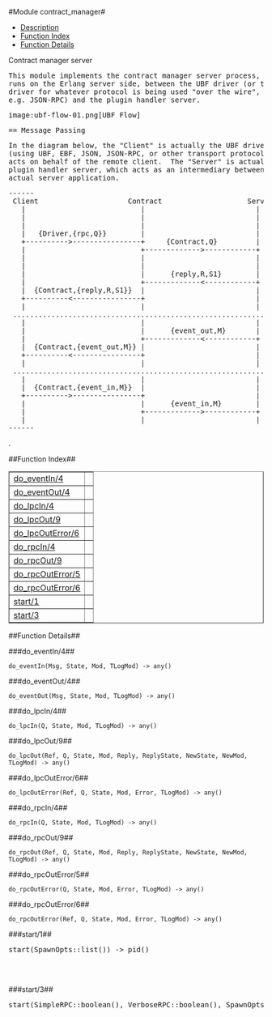 

#Module contract_manager#
* [Description](#description)
* [Function Index](#index)
* [Function Details](#functions)


<p>Contract manager server</p>


<pre><tt>This module implements the contract manager server process, which
runs on the Erlang server side, between the UBF driver (or the
driver for whatever protocol is being used "over the wire",
e.g. JSON-RPC) and the plugin handler server.</tt></pre>



<pre><tt>image:ubf-flow-01.png[UBF Flow]</tt></pre>



<pre><tt>== Message Passing</tt></pre>



<pre><tt>In the diagram below, the "Client" is actually the UBF driver
(using UBF, EBF, JSON, JSON-RPC, or other transport protocol) that
acts on behalf of the remote client.  The "Server" is actually the
plugin handler server, which acts as an intermediary between the
actual server application.</tt></pre>



<pre><tt>------
 Client                     Contract                    Server
   |                           |                          |
   |                           |                          |
   |                           |                          |
   |   {Driver,{rpc,Q}}        |                          |
   +---------->----------------+     {Contract,Q}         |
   |                           +------------->------------+
   |                           |                          |
   |                           |                          |
   |                           |      {reply,R,S1}        |
   |                           +-------------<------------+
   |  {Contract,{reply,R,S1}}  |                          |
   +----------<----------------+                          |
   |                           |                          |
 ............................................................
   |                           |                          |
   |                           |      {event_out,M}       |
   |                           +-------------<------------+
   |  {Contract,{event_out,M}} |                          |
   +----------<----------------+                          |
   |                           |                          |
 ............................................................
   |                           |                          |
   |  {Contract,{event_in,M}}  |                          |
   +---------->----------------+                          |
   |                           |      {event_in,M}        |
   |                           +------------->------------+
   |                           |                          |
------</tt></pre>
.

<a name="index"></a>

##Function Index##


<table width="100%" border="1" cellspacing="0" cellpadding="2" summary="function index"><tr><td valign="top"><a href="#do_eventIn-4">do_eventIn/4</a></td><td></td></tr><tr><td valign="top"><a href="#do_eventOut-4">do_eventOut/4</a></td><td></td></tr><tr><td valign="top"><a href="#do_lpcIn-4">do_lpcIn/4</a></td><td></td></tr><tr><td valign="top"><a href="#do_lpcOut-9">do_lpcOut/9</a></td><td></td></tr><tr><td valign="top"><a href="#do_lpcOutError-6">do_lpcOutError/6</a></td><td></td></tr><tr><td valign="top"><a href="#do_rpcIn-4">do_rpcIn/4</a></td><td></td></tr><tr><td valign="top"><a href="#do_rpcOut-9">do_rpcOut/9</a></td><td></td></tr><tr><td valign="top"><a href="#do_rpcOutError-5">do_rpcOutError/5</a></td><td></td></tr><tr><td valign="top"><a href="#do_rpcOutError-6">do_rpcOutError/6</a></td><td></td></tr><tr><td valign="top"><a href="#start-1">start/1</a></td><td></td></tr><tr><td valign="top"><a href="#start-3">start/3</a></td><td></td></tr></table>


<a name="functions"></a>

##Function Details##

<a name="do_eventIn-4"></a>

###do_eventIn/4##


`do_eventIn(Msg, State, Mod, TLogMod) -> any()`

<a name="do_eventOut-4"></a>

###do_eventOut/4##


`do_eventOut(Msg, State, Mod, TLogMod) -> any()`

<a name="do_lpcIn-4"></a>

###do_lpcIn/4##


`do_lpcIn(Q, State, Mod, TLogMod) -> any()`

<a name="do_lpcOut-9"></a>

###do_lpcOut/9##


`do_lpcOut(Ref, Q, State, Mod, Reply, ReplyState, NewState, NewMod, TLogMod) -> any()`

<a name="do_lpcOutError-6"></a>

###do_lpcOutError/6##


`do_lpcOutError(Ref, Q, State, Mod, Error, TLogMod) -> any()`

<a name="do_rpcIn-4"></a>

###do_rpcIn/4##


`do_rpcIn(Q, State, Mod, TLogMod) -> any()`

<a name="do_rpcOut-9"></a>

###do_rpcOut/9##


`do_rpcOut(Ref, Q, State, Mod, Reply, ReplyState, NewState, NewMod, TLogMod) -> any()`

<a name="do_rpcOutError-5"></a>

###do_rpcOutError/5##


`do_rpcOutError(Q, State, Mod, Error, TLogMod) -> any()`

<a name="do_rpcOutError-6"></a>

###do_rpcOutError/6##


`do_rpcOutError(Ref, Q, State, Mod, Error, TLogMod) -> any()`

<a name="start-1"></a>

###start/1##


<pre>start(SpawnOpts::list()) -&gt; pid()</pre>
<br></br>


<a name="start-3"></a>

###start/3##


<pre>start(SimpleRPC::boolean(), VerboseRPC::boolean(), SpawnOpts::list()) -&gt; pid()</pre>
<br></br>


